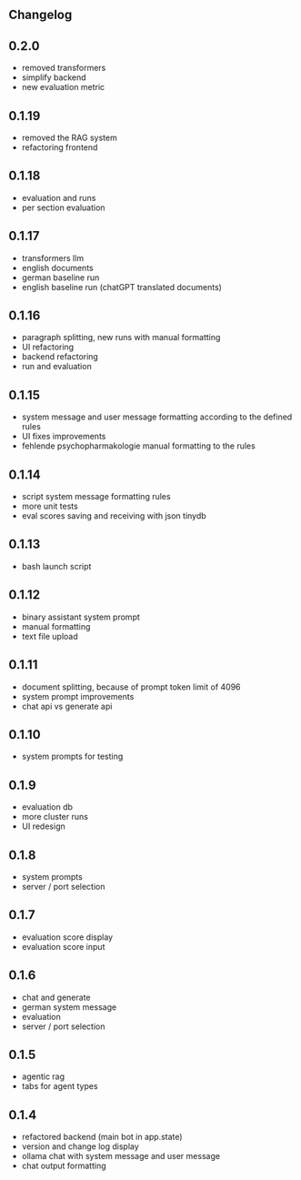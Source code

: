 ## Changelog

## 0.2.0
* removed transformers
* simplify backend
* new evaluation metric

## 0.1.19
* removed the RAG system
* refactoring frontend

## 0.1.18
* evaluation and runs
* per section evaluation

## 0.1.17
* transformers llm
* english documents
* german baseline run
* english baseline run (chatGPT translated documents)

## 0.1.16
* paragraph splitting, new runs with manual formatting
* UI refactoring
* backend refactoring
* run and evaluation 

## 0.1.15
* system message and user message formatting according to the defined rules
* UI fixes improvements 
* fehlende psychopharmakologie manual formatting to the rules

## 0.1.14
* script system message formatting rules
* more unit tests
* eval scores saving and receiving with json tinydb

## 0.1.13
* bash launch script

## 0.1.12
* binary assistant system prompt
* manual formatting
* text file upload

## 0.1.11
* document splitting, because of prompt token limit of 4096
* system prompt improvements
* chat api vs generate api 

## 0.1.10
* system prompts for testing

## 0.1.9
* evaluation db
* more cluster runs
* UI redesign

## 0.1.8
* system prompts
* server / port selection

## 0.1.7
* evaluation score display
* evaluation score input

## 0.1.6
* chat and generate 
* german system message
* evaluation
* server / port selection 

## 0.1.5

* agentic rag
* tabs for agent types

## 0.1.4 

* refactored backend (main bot in app.state)
* version and change log display
* ollama chat with system message and user message 
* chat output formatting
